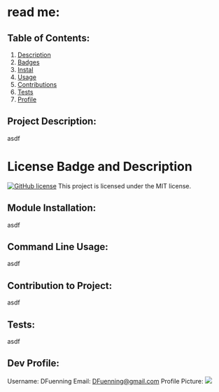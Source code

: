 
# read me: 

## Table of Contents:
  1. [Description](#Description)    
  2. [Badges](#Badges) 
  3. [Instal](#Installation)  
  4. [Usage](#Usage)  
  5. [Contributions](#Contributions)  
  6. [Tests](#Tests)  
  7. [Profile](#Email)

## Project Description:
asdf

# License Badge and Description
[![GitHub license](https://img.shields.io/badge/license-MIT-blue.svg)](https://github.com/DFuenning/read-me)
This project is licensed under the MIT license.

## Module Installation:
asdf

## Command Line Usage:
asdf

## Contribution to Project: 
asdf

## Tests:
asdf


## Dev Profile:
Username: DFuenning
Email: DFuenning@gmail.com
Profile Picture: <img src="undefined">

